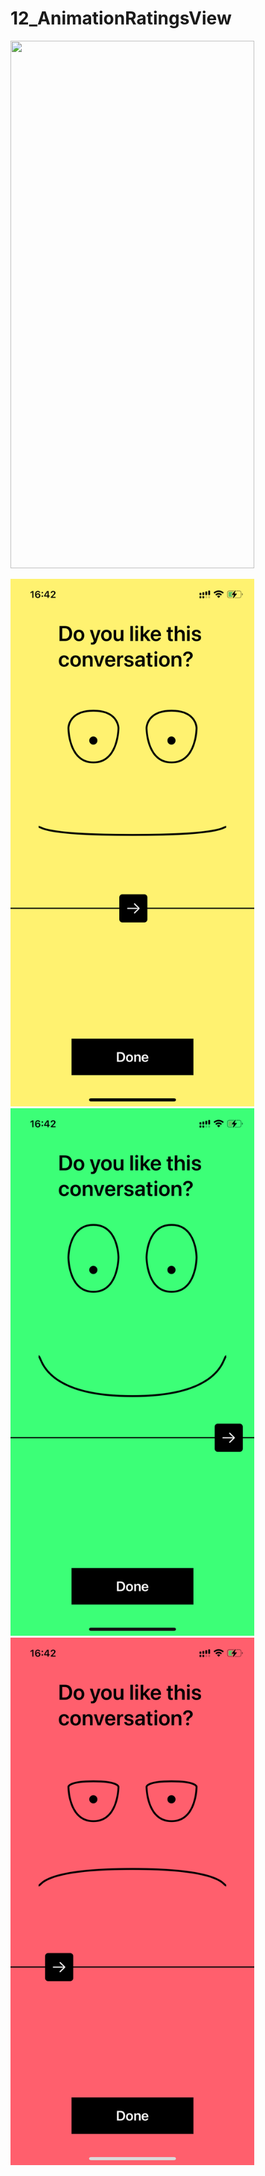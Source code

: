 # 12_AnimationRatingsView




<img src="https://media.giphy.com/media/6djvw9jW0mBLxqWs6Z/giphy.gif" width="390" height="844"/>  




<img src="/light.PNG" width="390" height="844"/>  <img src="/dark.PNG" width="390" height="844"/> <img src="/gray.PNG" width="390" height="844"/>
